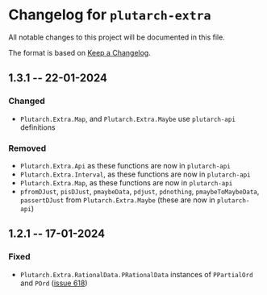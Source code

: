 # Changelog for `plutarch-extra`

All notable changes to this project will be documented in this file.

The format is based on [Keep a Changelog](https://keepachangelog.com/en/1.1.0/).

## 1.3.1 -- 22-01-2024

### Changed

* `Plutarch.Extra.Map`, and `Plutarch.Extra.Maybe` use `plutarch-api` definitions

### Removed

* `Plutarch.Extra.Api` as these functions are now in `plutarch-api`
* `Plutarch.Extra.Interval`, as these functions are now in `plutarch-api`
* `Plutarch.Extra.Map`, as these functions are now in `plutarch-api`
* `pfromDJust`, `pisDJust`, `pmaybeData`, `pdjust`, `pdnothing`,
  `pmaybeToMaybeData`, `passertDJust` from `Plutarch.Extra.Maybe` (these are now
  in `plutarch-api`)

## 1.2.1 -- 17-01-2024

### Fixed

* `Plutarch.Extra.RationalData.PRationalData` instances of `PPartialOrd` and
  `POrd` ([issue
  618](https://github.com/Plutonomicon/plutarch-plutus/issues/618)) 
